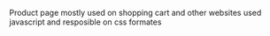 Product page mostly used on shopping cart and other websites used javascript and resposible on css formates

